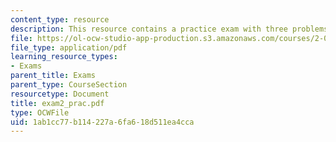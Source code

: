 ```yaml
---
content_type: resource
description: This resource contains a practice exam with three problems.
file: https://ol-ocw-studio-app-production.s3.amazonaws.com/courses/2-003j-dynamics-and-control-i-spring-2007/1ab1cc77b114227a6fa618d511ea4cca_exam2_prac.pdf
file_type: application/pdf
learning_resource_types:
- Exams
parent_title: Exams
parent_type: CourseSection
resourcetype: Document
title: exam2_prac.pdf
type: OCWFile
uid: 1ab1cc77-b114-227a-6fa6-18d511ea4cca
---
```

